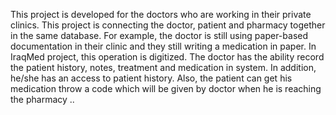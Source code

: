 This project is developed for the doctors who are working in their private clinics. This project is connecting the doctor, patient and pharmacy together in the same database. For example, the doctor is still using paper-based documentation in their clinic and they still writing a medication in paper. In IraqMed project, this operation is digitized. The doctor has the ability record the patient history, notes, treatment and medication in system. In addition, he/she has an access to patient history. Also, the patient can get his medication throw a code which will be given by doctor when he is reaching the pharmacy ..
